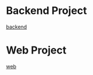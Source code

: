 # Backend Project
[backend](https://github.com/CristhoferAlencar/bolao-copa-back)

# Web Project
[web](https://github.com/CristhoferAlencar/bolao-copa-web)
